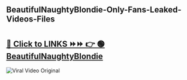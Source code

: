 
 ## BeautifulNaughtyBlondie-Only-Fans-Leaked-Videos-Files

# <h2><a href="https://mediaupload.pro?BeautifulNaughtyBlondie">🔗 Click to LINKS ⏩⏩ 👉 🟢 BeautifulNaughtyBlondie </a></h2>

<a href="https://mediaupload.pro?BeautifulNaughtyBlondie" rel="nofollow" data-target="animated-image.originalLink"><img src="https://i.ibb.co.com/xMMVF88/686577567.gif" alt="Viral Video Original" style="max-width: 100%; display: inline-block;" data-target="animated-image.originalImage"></a>